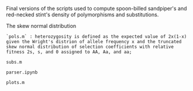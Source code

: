Final versions of the scripts used to compute spoon-billed sandpiper's and red-necked stint's density of polymorphisms and substitutions.

The skew normal distribution 


    `pols.m` : heterozygosity is defined as the expected value of 2x(1-x) given the Wright's distrion of allele frequency x and the truncated skew normal distribution of selection coefficients with relative fitness 2s, s, and 0 assigned to AA, Aa, and aa;

`subs.m`

`parser.ipynb`

`plots.m`
